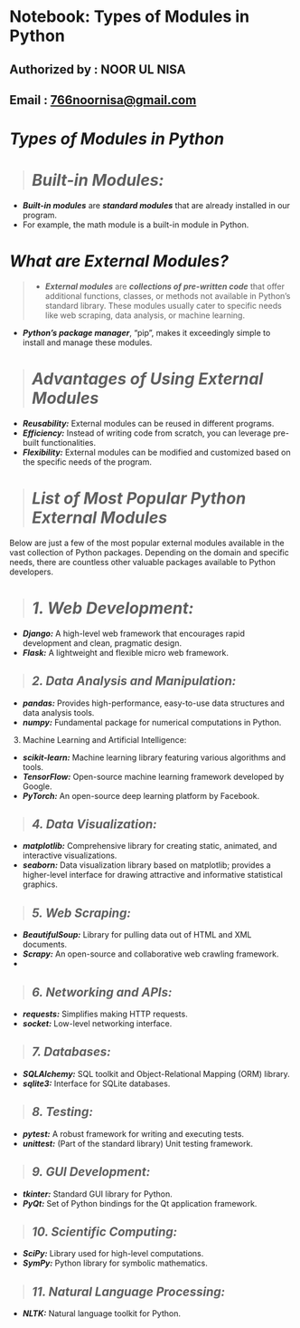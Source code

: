 # Notebook: Types of Modules in Python
## Authorized by : NOOR UL NISA
## Email : 766noornisa@gmail.com

# ***Types of Modules in Python***

> # ***Built-in Modules:***
 - ***Built-in modules*** are ***standard modules*** that are already installed in our program.
 - For example, the math module is a built-in module in Python.



# ***What are External Modules?***
> - ***External modules*** are ***collections of pre-written code*** that offer additional functions, classes, or methods not available in Python’s standard library. These modules usually cater to specific needs like web scraping, data analysis, or machine learning. 
- ***Python’s package manager***, “pip”, makes it exceedingly simple to install and manage these modules.

> # ***Advantages of Using External Modules***
- ***Reusability:*** External modules can be reused in different programs.
- ***Efficiency:*** Instead of writing code from scratch, you can leverage pre-built functionalities.
- ***Flexibility:*** External modules can be modified and customized based on the specific needs of the program.


> # ***List of Most Popular Python External Modules***

Below are just a few of the most popular external modules available in the vast collection of Python packages.
Depending on the domain and specific needs, there are countless other valuable packages available to Python developers.

> # ***1. Web Development:***

- ***Django:*** A high-level web framework that encourages rapid development and clean, pragmatic design.
- ***Flask:***  A lightweight and flexible micro web framework.

> ## ***2. Data Analysis and Manipulation:***

- ***pandas:*** Provides high-performance, easy-to-use data structures and data analysis tools.
- ***numpy:*** Fundamental package for numerical computations in Python.
  

3. Machine Learning and Artificial Intelligence:

- ***scikit-learn:*** Machine learning library featuring various algorithms and tools.
- ***TensorFlow:*** Open-source machine learning framework developed by Google.
- ***PyTorch:*** An open-source deep learning platform by Facebook.
> ## ***4. Data Visualization:***

- ***matplotlib:*** Comprehensive library for creating static, animated, and interactive visualizations.
- ***seaborn:*** Data visualization library based on matplotlib; provides a higher-level interface for drawing attractive and informative statistical graphics.
  
> ## ***5. Web Scraping:***

- ***BeautifulSoup:*** Library for pulling data out of HTML and XML documents.
- ***Scrapy:*** An open-source and collaborative web crawling framework.
- 
> ## ***6. Networking and APIs:***

- ***requests:*** Simplifies making HTTP requests.
- ***socket:*** Low-level networking interface.
> ## ***7. Databases:***

- ***SQLAlchemy:*** SQL toolkit and Object-Relational Mapping (ORM) library.
- ***sqlite3:*** Interface for SQLite databases.
> ## ***8. Testing:***

- ***pytest:*** A robust framework for writing and executing tests.
- ***unittest:*** (Part of the standard library) Unit testing framework.

> ## ***9. GUI Development:***

- ***tkinter:*** Standard GUI library for Python.
- ***PyQt:*** Set of Python bindings for the Qt application framework.

> ## ***10. Scientific Computing:***

- ***SciPy:*** Library used for high-level computations.
- ***SymPy:*** Python library for symbolic mathematics.
  
> ## ***11. Natural Language Processing:***

- ***NLTK:*** Natural language toolkit for Python.
